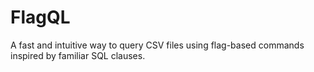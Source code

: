 # FlagQL
A fast and intuitive way to query CSV files using flag-based commands inspired by familiar SQL clauses.
